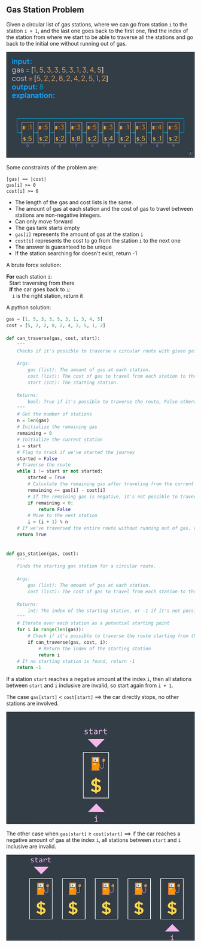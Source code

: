 ## Gas Station Problem

Given a circular list of gas stations, where we can go from station ``i`` to the station ``i + 1``, and the last one
goes back to the first one, find the index of the station from where we start to be able to traverse all the stations
and go back to the initial one without running out of gas.

![](../static/gas-station-problem.png)

Some constraints of the problem are:

```
|gas| == |cost|
gas[i] >= 0
cost[i] >= 0
```

- The length of the gas and cost lists is the same.
- The amount of gas at each station and the cost of gas to travel between stations are non-negative integers.
- Can only move forward
- The gas tank starts empty
- ``gas[i]`` represents the amount of gas at the station ``i``
- ``cost[i]`` represents the cost to go from the station ``i`` to the next one
- The answer is guaranteed to be unique
- If the station searching for doesn't exist, return -1

A brute force solution:

**For** each station ``i``:<br>
&nbsp;&nbsp;Start traversing from there<br>
&nbsp;&nbsp;**If** the car goes back to ``i``:<br>
&nbsp;&nbsp;&nbsp;&nbsp;``i`` is the right station, return it

A python solution:

```python
gas = [1, 5, 3, 3, 5, 3, 1, 3, 4, 5]
cost = [5, 2, 2, 8, 2, 4, 2, 5, 1, 2]

def can_traverse(gas, cost, start):
    """
    Checks if it's possible to traverse a circular route with given gas and cost.

    Args:
        gas (list): The amount of gas at each station.
        cost (list): The cost of gas to travel from each station to the next.
        start (int): The starting station.

    Returns:
        bool: True if it's possible to traverse the route, False otherwise.
    """
    # Get the number of stations
    n = len(gas)
    # Initialize the remaining gas
    remaining = 0
    # Initialize the current station
    i = start
    # Flag to track if we've started the journey
    started = False
    # Traverse the route
    while i != start or not started:
        started = True
        # Calculate the remaining gas after traveling from the current station to the next
        remaining += gas[i] - cost[i]
        # If the remaining gas is negative, it's not possible to traverse the route
        if remaining < 0:
            return False
        # Move to the next station
        i = (i + 1) % n
    # If we've traversed the entire route without running out of gas, return True
    return True


def gas_station(gas, cost):
    """
    Finds the starting gas station for a circular route.

    Args:
        gas (list): The amount of gas at each station.
        cost (list): The cost of gas to travel from each station to the next.

    Returns:
        int: The index of the starting station, or -1 if it's not possible.
    """
    # Iterate over each station as a potential starting point
    for i in range(len(gas)):
        # Check if it's possible to traverse the route starting from the current station
        if can_traverse(gas, cost, i):
            # Return the index of the starting station
            return i
    # If no starting station is found, return -1
    return -1
```

If a station ``start`` reaches a negative amount at the index ``i``, then all stations between ``start`` and ``i``
inclusive are invalid, so start again from ``i + 1``.

The case ``gas[start]`` $\lt$ ``cost[start]`` $\implies$ the car directly stops, no other stations are involved.

![](../static/gas-station-case-1.png)

The other case when ``gas[start]`` $\ge$ ``cost[start]`` $\implies$ if the car reaches a negative amount of gas at the 
index ``i``, all stations between ``start`` and ``i`` inclusive are invalid.

![](../static/gas-station-case-2.png)